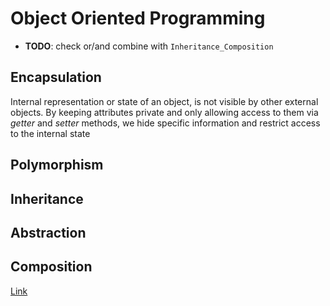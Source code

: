 
# Object Oriented Programming

* **TODO**: check or/and combine with `Inheritance_Composition`

## Encapsulation
Internal representation or state of an object, is not visible by other external objects. By keeping attributes private and only allowing access to them via _getter_ and _setter_ methods, we hide specific information and restrict access to the internal state

## Polymorphism

## Inheritance

## Abstraction

## Composition

[Link](https://medium.com/@mrfksiv/python-design-patterns-01-introduction-54e681aaf2d0)

<!--stackedit_data:
eyJoaXN0b3J5IjpbNjA0Nzk3MTA0XX0=
-->